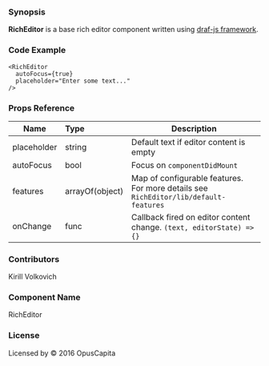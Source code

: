 ### Synopsis

**RichEditor** is a base rich editor component written using [draf-js framework](https://facebook.github.io/draft-js).

### Code Example

```
<RichEditor
  autoFocus={true}
  placeholder="Enter some text..."
/>
```

### Props Reference

| Name                          | Type                  | Description                                                |
| ------------------------------|:----------------------| -----------------------------------------------------------|
| placeholder | string | Default text if editor content is empty |
| autoFocus | bool | Focus on `componentDidMount` |
| features | arrayOf(object) | Map of configurable features. For more details see `RichEditor/lib/default-features` |
| onChange | func | Callback fired on editor content change. `(text, editorState) => {}` |

### Contributors
Kirill Volkovich

### Component Name

RichEditor

### License

Licensed by © 2016 OpusCapita

